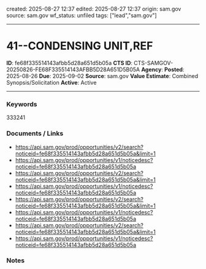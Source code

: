 created: 2025-08-27 12:37
edited: 2025-08-27 12:37
origin: sam.gov
source: sam.gov
wf_status: unfiled
tags: ["lead","sam.gov"]

---

# 41--CONDENSING UNIT,REF

**ID**: fe68f335514143afbb5d28a651d5b05a
**CTS ID**: CTS-SAMGOV-20250826-FE68F335514143AFBB5D28A651D5B05A
**Agency**: 
**Posted**: 2025-08-26
**Due**: 2025-09-02
**Source**: sam.gov
**Value Estimate**: Combined Synopsis/Solicitation
**Active**: Active

---

### Keywords
333241

### Documents / Links
- <https://api.sam.gov/prod/opportunities/v2/search?noticeid=fe68f335514143afbb5d28a651d5b05a&limit=1>
- <https://api.sam.gov/prod/opportunities/v1/noticedesc?noticeid=fe68f335514143afbb5d28a651d5b05a>
- <https://api.sam.gov/prod/opportunities/v2/search?noticeid=fe68f335514143afbb5d28a651d5b05a&limit=1>
- <https://api.sam.gov/prod/opportunities/v1/noticedesc?noticeid=fe68f335514143afbb5d28a651d5b05a>
- <https://api.sam.gov/prod/opportunities/v2/search?noticeid=fe68f335514143afbb5d28a651d5b05a&limit=1>
- <https://api.sam.gov/prod/opportunities/v1/noticedesc?noticeid=fe68f335514143afbb5d28a651d5b05a>
- <https://api.sam.gov/prod/opportunities/v2/search?noticeid=fe68f335514143afbb5d28a651d5b05a&limit=1>
- <https://api.sam.gov/prod/opportunities/v1/noticedesc?noticeid=fe68f335514143afbb5d28a651d5b05a>

### Notes


